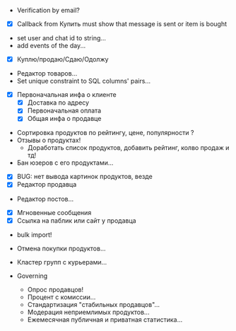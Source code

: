 - Verification by email?
-[x] Callback from Купить must show that message is sent or item is bought
- set user and chat id to string...
- add events of the day...
-[x] Куплю/продаю/Сдаю/Одолжу
- Редактор товаров...
- Set unique constraint to SQL columns' pairs...

-[x] Первоначальная инфа о клиенте
    -[x] Доставка по адресу
    -[x] Первоначальная оплата
    -[x] Общая инфа о продавце

- Сортировка продуктов по рейтингу, цене, популярности ?
- Отзывы о продуктах!
    - Доработать список продуктов, добавить рейтинг, колво продаж и тд!
- Бан юзеров с его продуктами...
-[x] BUG: нет вывода картинок продуктов, везде
-[x] Редактор продавца
- Редактор постов...
-[x] Мгновенные сообщения
-[x] Ссылка на паблик или сайт у продавца
- bulk import!
- Отмена покупки продуктов...

- Кластер групп с курьерами...

- Governing
    - Опрос продавцов!
    - Процент с комиссии...
    - Стандартизация "стабильных продавцов"...
    - Модерация неприемлимых продуктов...
    - Ежемесячная публичная и приватная статистика...